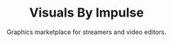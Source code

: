 ---
title: "Visuals By Impulse"
subtitle: "Graphics marketplace for streamers and video editors."
external_url: https://visualsbyimpulse.com/?ref=glitchedinorbit
logo: 'https://s3.us-west-2.amazonaws.com/assets.visualsbyimpulse.com/uploads/2021/04/05180202/favicon.ico'
categories: [resources]
---